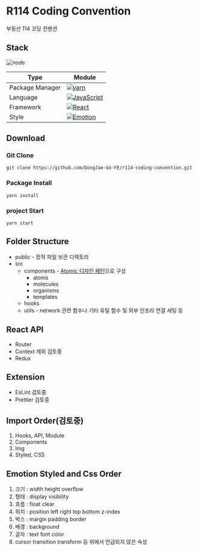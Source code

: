 # R114 Coding Convention

부동산 114 코딩 컨벤션

## Stack

![node](https://img.shields.io/badge/Node-v18.13.0-<>.svg?color=green)

| Type            | Module                                                                                                                                                                                                                               |
| --------------- | ------------------------------------------------------------------------------------------------------------------------------------------------------------------------------------------------------------------------------------ |
| Package Manager | [![yarn](https://img.shields.io/badge/Yarn-v1.22.19-117cad.svg)](https://yarnpkg.com/)                                                                                                                                               |
| Language        | [![JavaScript](https://img.shields.io/badge/JavaScript-ES6-yellow.svg)]([https://www.typescriptlang.org/](https://www.ecma-international.org/))                                                                                                                          |
| Framework       |  [![React](https://img.shields.io/badge/React-v18.2.0-61dafb.svg)](https://nextjs.org/)                                                       |
| Style           | [![Emotion](https://img.shields.io/badge/Emotion-v11.10.5-c43bad.svg)](https://emotion.sh/docs/introduction/)                                                                                                                        |


## Download

### Git Clone

```shell
git clone https://github.com/DongJae-Go-FE/r114-coding-convention.git
```

### Package Install

```shell
yarn install
```

### project Start

```shell
yarn start
```


## Folder Structure

- public - 정적 파일 보관 디렉토리
- src
  - components - [Atomic 디자인 패턴](https://danilowoz.com/blog/atomic-design-with-react)으로 구성
    - atoms
    - molecules
    - organisms
    - templates
  - hooks
  - utils - network 관련 함수나 기타 유틸 함수 및 외부 인프라 연결 세팅 등


## React API

- Router
- Context 제외 검토중
- Redux 


## Extension

- EsLint 검토중
- Prettier 검토중


## Import Order(검토중)

1. Hooks, API, Module
2. Components
3. Img
4. Styled, CSS



## Emotion Styled and Css Order

1. 크기 : width height overflow
2. 형태 : display visibility
3. 흐름 : float clear
4. 위치 : position left right top bottom z-index
5. 박스 : margin padding border
6. 배경 : background
7. 글자 : text font color
8. cursor transition transform 등 위에서 언급되지 않은 속성 